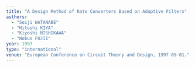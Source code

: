 ```yaml
---
title: "A Design Method of Rate Converters Based on Adaptive Filters"
authors:
  - "Seiji WATANABE"
  - "Hitoshi KIYA"
  - "Kiyoshi NISHIKAWA"
  - "Nobuo FUJII"
year: 1997
type: "international"
venue: "European Conference on Circuit Theory and Design, 1997-09-01."
---
```

